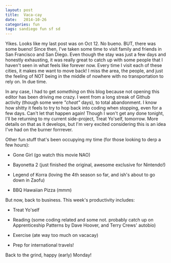 ```yaml
---
layout: post
title:  Vaca-cay
date:   2014-10-26
categories: fun
tags: sandiego fun sf sd
---
```


Yikes. Looks like my last post was on Oct 12. No bueno. BUT, there was some bueno! Since then, I've taken some time to visit family and friends in San Francisco and San Diego. Even though the stay was just a few days and honestly exhausting, it was really great to catch up with some people that I haven't seen in what feels like forever now. Every time I visit each of these cities, it makes me want to move back! I miss the area, the people, and just the feeling of NOT being in the middle of nowhere with no transportation to rely on. In due time.

In any case, I had to get *something* on this blog because not opening this editor has been driving me crazy. I went from a long streak of Github activity (though some were *"cheat"* days), to total abandonment. I know how shitty it feels to try to hop back into coding when stopping, even for a few days. Can't let that happen again! Though I won't get any done tonight, I'll be returning to my current side-project, Treat Yo'self, tomorrow. More details on that as it develops, but I'm very excited considering this is an idea I've had on the burner forrrever.

Other fun stuff that's been occupying my time (for those looking to derp a few hours):

* Gone Girl (go watch this movie NAO)

* Bayonetta 2 (just finished the original, awesome exclusive for Nintendo!)

* Legend of Korra (loving the 4th season so far, and ish's about to go down in Zaofu)

* BBQ Hawaiian Pizza (mmm)

But now, back to business. This week's productivity includes:

* Treat Yo'self

* Reading (some coding related and some not. probably catch up on Apprenticeship Patterns by Dave Hoover, and Terry Crews' autobio)

* Exercise (ate way too much on vacacay)

* Prep for international travels!

Back to the grind, happy (early) Monday!